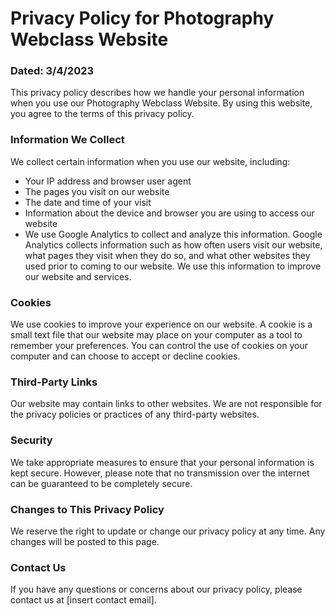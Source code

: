 # Privacy Policy for Photography Webclass Website
### Dated: 3/4/2023

This privacy policy describes how we handle your personal information when you use our Photography Webclass Website. By using this website, you agree to the terms of this privacy policy.

### Information We Collect
We collect certain information when you use our website, including:

* Your IP address and browser user agent
* The pages you visit on our website
* The date and time of your visit
* Information about the device and browser you are using to access our website
* We use Google Analytics to collect and analyze this information. Google Analytics collects information such as how often users visit our website, what pages they visit when they do so, and what other websites they used prior to coming to our website. We use this information to improve our website and services.

### Cookies
We use cookies to improve your experience on our website. A cookie is a small text file that our website may place on your computer as a tool to remember your preferences. You can control the use of cookies on your computer and can choose to accept or decline cookies.

### Third-Party Links
Our website may contain links to other websites. We are not responsible for the privacy policies or practices of any third-party websites.

### Security
We take appropriate measures to ensure that your personal information is kept secure. However, please note that no transmission over the internet can be guaranteed to be completely secure.

### Changes to This Privacy Policy
We reserve the right to update or change our privacy policy at any time. Any changes will be posted to this page.

### Contact Us
If you have any questions or concerns about our privacy policy, please contact us at [insert contact email].